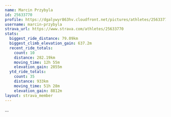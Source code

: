 ```yaml
---
name: Marcin Przybyla
id: 25633770
profile: https://dgalywyr863hv.cloudfront.net/pictures/athletes/25633770/12947173/2/large.jpg
username: marcin-przybyla
strava_url: https://www.strava.com/athletes/25633770
stats:
  biggest_ride_distance: 79.09km
  biggest_climb_elevation_gain: 637.2m
  recent_ride_totals:
    count: 10
    distance: 282.19km
    moving_time: 12h 55m
    elevation_gain: 2855m
  ytd_ride_totals:
    count: 35
    distance: 933km
    moving_time: 51h 28m
    elevation_gain: 8812m
layout: strava_member
--- 
```

...
